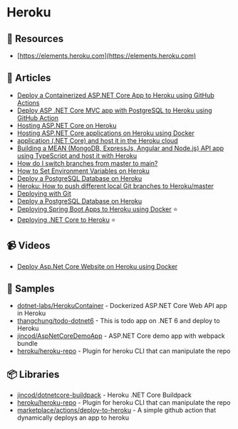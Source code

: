 
# Heroku

## 📘 Resources
- [https://elements.heroku.com](https://elements.heroku.com)

## 📝 Articles
- [Deploy a Containerized ASP.NET Core App to Heroku using GitHub Actions](https://codeburst.io/deploy-a-containerized-asp-net-core-app-to-heroku-using-github-actions-9e54c72db943)
- [Deploy ASP .NET Core MVC app with PostgreSQL to Heroku using GitHub Action](https://theanzy.github.io/blog/.net/core/2021/05/13/Deploy-AspNET-Core-MVC-to-docker-Heroku.html)
- [Hosting ASP.NET Core on Heroku](https://dotnetthoughts.net/hosting-aspnet-core-on-heroku/)
- [Hosting ASP.NET Core applications on Heroku using Docker](https://dotnetthoughts.net/hosting-aspnet-core-applications-on-heroku-using-docker/)
- [application (.NET Core) and host it in the Heroku cloud](https://zimmergren.net/building-an-asp-net-5-web-application-net-core-and-host-it-in-the-heroku-cloud/)
- [Building a MEAN (MongoDB, ExpressJs, Angular and Node.js) API app using TypeScript and host it with Heroku](https://zimmergren.net/building-a-mean-mongodb-expressjs-angular-and-node-js-api-app-using-typescript-and-host-it-with-heroku/)
- [How do I switch branches from master to main?](https://help.heroku.com/O0EXQZTA/how-do-i-switch-branches-from-master-to-main)
- [How to Set Environment Variables on Heroku](https://catalins.tech/heroku-environment-variables)
- [Deploy a PostgreSQL Database on Heroku](https://catalins.tech/heroku-postgres)
- [Heroku: How to push different local Git branches to Heroku/master](https://stackoverflow.com/questions/2971550/heroku-how-to-push-different-local-git-branches-to-heroku-master)
- [Deploying with Git](https://devcenter.heroku.com/articles/git)
- [Deploy a PostgreSQL Database on Heroku](https://catalins.tech/heroku-postgres)
- [Deploying Spring Boot Apps to Heroku using Docker](https://toedter.com/2016/11/05/deploying-spring-boot-apps-to-heroku-using-docker/) ⭐
- [Deploying .NET Core to Heroku](https://dev.to/alrobilliard/deploying-net-core-to-heroku-1lfe) ⭐

## 📹 Videos
- [Deploy Asp.Net Core Website on Heroku using Docker](https://www.youtube.com/watch?v=gQMT4al2Grg)

## 🚀 Samples
- [dotnet-labs/HerokuContainer](https://github.com/dotnet-labs/HerokuContainer) - Dockerized ASP.NET Core Web API app in Heroku
- [thangchung/todo-dotnet6](https://github.com/thangchung/todo-dotnet6) - This is todo app on .NET 6 and deploy to Heroku
- [jincod/AspNetCoreDemoApp](https://github.com/jincod/AspNetCoreDemoApp) - ASP.NET Core demo app with webpack bundle
- [heroku/heroku-repo](https://github.com/heroku/heroku-repo) - Plugin for heroku CLI that can manipulate the repo
## 📦 Libraries
- [jincod/dotnetcore-buildpack](https://github.com/jincod/dotnetcore-buildpack) - Heroku .NET Core Buildpack
- [heroku/heroku-repo](https://github.com/heroku/heroku-repo) - Plugin for heroku CLI that can manipulate the repo
- [marketplace/actions/deploy-to-heroku](https://github.com/marketplace/actions/deploy-to-heroku) - A simple github action that dynamically deploys an app to heroku